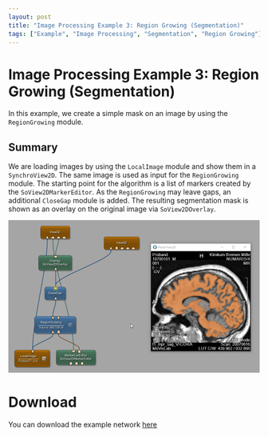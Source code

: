 ```yaml
---
layout: post
title: "Image Processing Example 3: Region Growing (Segmentation)"
tags: ["Example", "Image Processing", "Segmentation", "Region Growing"]
---
```


# Image Processing Example 3: Region Growing (Segmentation)
In this example, we create a simple mask on an image by using the `RegionGrowing` module.

## Summary
We are loading images by using the `LocalImage` module and show them in a `SynchroView2D`. The same image is used as input for the `RegionGrowing` module. The starting point for the algorithm is a list of markers created by the `SoView2DMarkerEditor`. As the `RegionGrowing` may leave gaps, an additional `CloseGap` module is added. The resulting segmentation mask is shown as an overlay on the original image via `SoView2DOverlay`. 

![Screenshot](/examples/image_processing/example3/image.png)

# Download
You can download the example network [here](/examples/image_processing/example3/RegionGrowingExample.mlab)
